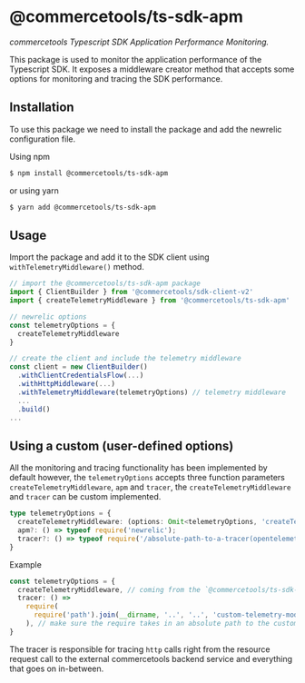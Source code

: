 # @commercetools/ts-sdk-apm

_commercetools Typescript SDK Application Performance Monitoring._

This package is used to monitor the application performance of the Typescript SDK. It exposes a middleware creator method that accepts some options for monitoring and tracing the SDK performance.

## Installation

To use this package we need to install the package and add the newrelic configuration file.

Using npm

```bash
$ npm install @commercetools/ts-sdk-apm
```

or using yarn

```bash
$ yarn add @commercetools/ts-sdk-apm
```

## Usage

Import the package and add it to the SDK client using `withTelemetryMiddleware()` method.

```typescript
// import the @commercetools/ts-sdk-apm package
import { ClientBuilder } from '@commercetools/sdk-client-v2'
import { createTelemetryMiddleware } from '@commercetools/ts-sdk-apm'

// newrelic options
const telemetryOptions = {
  createTelemetryMiddleware
}

// create the client and include the telemetry middleware
const client = new ClientBuilder()
  .withClientCredentialsFlow(...)
  .withHttpMiddleware(...)
  .withTelemetryMiddleware(telemetryOptions) // telemetry middleware
  ...
  .build()
...

```

## Using a custom (user-defined options)

All the monitoring and tracing functionality has been implemented by default however, the `telemetryOptions` accepts three function parameters `createTelemetryMiddleware`, `apm` and `tracer`, the `createTelemetryMiddleware` and `tracer` can be custom implemented.

```typescript
type telemetryOptions = {
  createTelemetryMiddleware: (options: Omit<telemetryOptions, 'createTelemetryMiddleware'>) => Middleware;
  apm?: () => typeof require('newrelic');
  tracer?: () => typeof require('/absolute-path-to-a-tracer(opentelemetry)-module')
}
```

Example

```typescript
const telemetryOptions = {
  createTelemetryMiddleware, // coming from the `@commercetools/ts-sdk-apm or a custom implementation
  tracer: () =>
    require(
      require('path').join(__dirname, '..', '..', 'custom-telemetry-module.js')
    ), // make sure the require takes in an absolute path to the custom tracer module.
}
```

The tracer is responsible for tracing `http` calls right from the resource request call to the external commercetools backend service and everything that goes on in-between.
